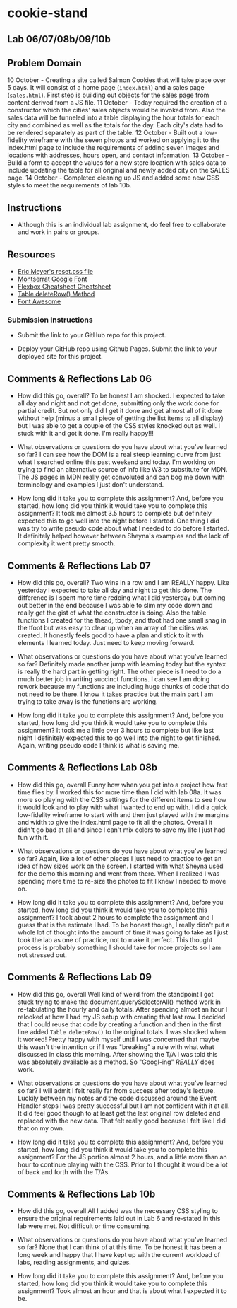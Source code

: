 # cookie-stand

## Lab 06/07/08b/09/10b

## Problem Domain

10 October - Creating a site called Salmon Cookies that will take place over 5 days. It will consist of a home page (`index.html`) and a sales page (`sales.html`). First step is building out objects for the sales page from content derived from a JS file.
11 October - Today required the creation of a constructor which the cities' sales objects would be invoked from. Also the sales data will be funneled into a table displaying the hour totals for each city and combined as well as the totals for the day. Each city's data had to be rendered separately as part of the table.
12 October - Built out a low-fidelity wireframe with the seven photos and worked on applying it to the index.html page to include the requirements of adding seven images and locations with addresses, hours open, and contact information.
13 October - Build a form to accept the values for a new store location with sales data to include updating the table for all original and newly added city on the SALES page.
14 October - Completed cleaning up JS and added some new CSS styles to meet the requirements of lab 10b.

## Instructions

* Although this is an individual lab assignment, do feel free to collaborate and work in pairs or groups.

## Resources

* [Eric Meyer's reset.css file](https://meyerweb.com/eric/tools/css/reset/)
* [Montserrat Google Font](https://fonts.google.com/?query=Montserrat)
* [Flexbox Cheatsheet Cheatsheet](https://jonitrythall.com/content/flexboxsheet.pdf)
* [Table deleteRow() Method](https://www.w3schools.com/jsref/met_table_deleterow.asp#:~:text=The%20value%20of%20%2D1%20can,row%20in%20Chrome%20and%20Safari.)
* [Font Awesome](https://fontawesome.com/)

### Submission Instructions

* Submit the link to your GitHub repo for this project.

* Deploy your GitHub repo using Github Pages. Submit the link to your deployed site for this project.

## Comments & Reflections Lab 06

* How did this go, overall?
To be honest I am shocked. I expected to take all day and night and not get done, submitting only the work done for partial credit. But not only did I get it done and get almost all of it done without help (minus a small piece of getting the list items to all display) but I was able to get a couple of the CSS styles knocked out as well. I stuck with it and got it done. I'm really happy!!!

* What observations or questions do you have about what you’ve learned so far?
I can see how the DOM is a real steep learning curve from just what I searched online this past weekend and today. I'm working on trying to find an alternative source of info like W3 to substitute for MDN. The JS pages in MDN really get convoluted and can bog me down with terminology and examples I just don't understand.

* How long did it take you to complete this assignment? And, before you started, how long did you think it would take you to complete this assignment?
It took me almost 3.5 hours to complete but definitely expected this to go well into the night before I started. One thing I did was try to write pseudo code about what I needed to do before I started.  It definitely helped however between Sheyna's examples and the lack of complexity it went pretty smooth.

## Comments & Reflections Lab 07

* How did this go, overall?
Two wins in a row and I am REALLY happy. Like yesterday I expected to take all day and night to get this done. The difference is I spent more time redoing what I did yesterday but coming out better in the end because I was able to slim my code down and really get the gist of what the constructor is doing.  Also the table functions I created for the thead, tbody, and tfoot had one small snag in the tfoot but was easy to clear up when an array of the cities was created.  It honestly feels good to have a plan and stick to it with elements I learned today. Just need to keep moving forward.

* What observations or questions do you have about what you’ve learned so far?
Definitely made another jump with learning today but the syntax is really the hard part in getting right. The other piece is I need to do a much better job in writing succinct functions. I can see I am doing rework because my functions are including huge chunks of code that do not need to be there. I know it takes practice but the main part I am trying to take away is the functions are working.

* How long did it take you to complete this assignment? And, before you started, how long did you think it would take you to complete this assignment?
It took me a little over 3 hours to complete but like last night I definitely expected this to go well into the night to get finished. Again, writing pseudo code I think is what is saving me.

## Comments & Reflections Lab 08b

* How did this go, overall
Funny how when you get into a project how fast time flies by. I worked this for more time than I did with lab 08a. It was more so playing with the CSS settings for the different items to see how it would look and to play with what I wanted to end up with. I did a quick low-fidelity wireframe to start with and then just played with the margins and width to give the index.html page to fit all the photos. Overall it didn't go bad at all and since I can't mix colors to save my life I just had fun with it.

* What observations or questions do you have about what you’ve learned so far?
Again, like a lot of other pieces I just need to practice to get an idea of how sizes work on the screen. I started with what Sheyna used for the demo this morning and went from there. When I realized I was spending more time to re-size the photos to fit I knew I needed to move on.

* How long did it take you to complete this assignment? And, before you started, how long did you think it would take you to complete this assignment?
I took about 2 hours to complete the assignment and I guess that is the estimate I had. To be honest though, I really didn't put a whole lot of thought into the amount of time it was going to take as I just took the lab as one of practice, not to make it perfect.  This thought process is probably something I should take for more projects so I am not stressed out.

## Comments & Reflections Lab 09

* How did this go, overall
Well kind of weird from the standpoint I got stuck trying to make the document.querySelectorAll() method work in re-tabulating the hourly and daily totals. After spending almost an hour I relooked at how I had my JS setup with creating that last row. I decided that I could reuse that code by creating a function and then in the first line added `Table deleteRow()` to the original totals. I was shocked when it worked! Pretty happy with myself until I was concerned that maybe this wasn't the intention or if I was "breaking" a rule with what what discussed in class this morning. After showing the T/A I was told this was absolutely available as a method.  So "Googl-ing" *REALLY* does work.

* What observations or questions do you have about what you’ve learned so far?
I will admit I felt really far from success after today's lecture. Luckily between my notes and the code discussed around the Event Handler steps I was pretty successful but I am not confident with it at all. It did feel good though to at least get the last original row deleted and replaced with the new data. That felt really good because I felt like I did that on my own.

* How long did it take you to complete this assignment? And, before you started, how long did you think it would take you to complete this assignment?
For the JS portion almost 2 hours, and a little more than an hour to continue playing with the CSS. Prior to I thought it would be a lot of back and forth with the T/As.

## Comments & Reflections Lab 10b

* How did this go, overall
All I added was the necessary CSS styling to ensure the original requirements laid out in Lab 6 and re-stated in this lab were met. Not difficult or time consuming.

* What observations or questions do you have about what you’ve learned so far?
None that I can think of at this time.  To be honest it has been a long week and happy that I have kept up with the current workload of labs, reading assignments, and quizes.

* How long did it take you to complete this assignment? And, before you started, how long did you think it would take you to complete this assignment?
Took almost an hour and that is about what I expected it to be.
